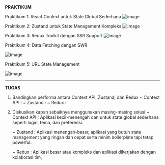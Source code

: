 **PRAKTIKUM**

Praktikum 1: React Context untuk State Global Sederhana
  ![image](https://github.com/user-attachments/assets/a45ee565-e4de-4dd7-9300-85eeedc34ea0)

Praktikum 2: Zustand untuk State Management Kompleks
  ![image](https://github.com/user-attachments/assets/0aac4104-e610-4713-a2a1-9f3bb4f851d6)

Praktikum 3: Redux Toolkit dengan SSR Support
   ![image](https://github.com/user-attachments/assets/80605f2b-88a1-4d67-a0b9-dbb3da8cf991)

Praktikum 4: Data Fetching dengan SWR

  ![image](https://github.com/user-attachments/assets/135b16c5-a9c1-48fc-b7b3-25f4bf7d7343)

Praktikum 5: URL State Management

  ![image](https://github.com/user-attachments/assets/836f347e-cc8b-4c38-bbf4-132b696e4859)

--------------------------------------------------------------------------------------------------------
**TUGAS**
1. Bandingkan performa antara Context API, Zustand, dan Redux
     ~ Context API :
     ~ Zustand :
     ~ Redux :
3. Diskusikan kapan sebaiknya menggunakan masing-masing solusi
     ~ Context API : Aplikasi kecil-menengah dan untuk state global sederhana seperti login, tema, dan preferensi.
   
     ~ Zustand : Aplikasi menengah-besar, aplikasi yang butuh state management yang ringan dan cepat serta minim boilerplate tapi tetap powerful.
   
     ~ Redux : Aplikasi besar atau kompleks dan aplikasi dikerjakan dengan kolaborasi tim, 
